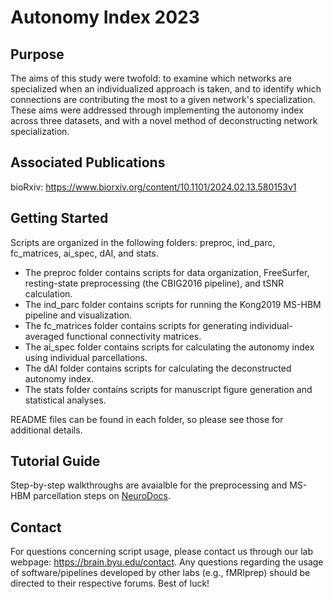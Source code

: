 # Autonomy Index 2023

## Purpose
The aims of this study were twofold: to examine which networks are specialized when an individualized approach is taken, and to identify which connections are contributing the most to a given network's specialization. These aims were addressed through implementing the autonomy index across three datasets, and with a novel method of deconstructing network specialization.

## Associated Publications 
bioRxiv: https://www.biorxiv.org/content/10.1101/2024.02.13.580153v1

## Getting Started 
Scripts are organized in the following folders: preproc, ind_parc, fc_matrices, ai_spec, dAI, and stats.

* The preproc folder contains scripts for data organization, FreeSurfer, resting-state preprocessing (the CBIG2016 pipeline), and tSNR calculation.
* The ind_parc folder contains scripts for running the Kong2019 MS-HBM pipeline and visualization.
* The fc_matrices folder contains scripts for generating individual-averaged functional connectivity matrices.
* The ai_spec folder contains scripts for calculating the autonomy index using individual parcellations.
* The dAI folder contains scripts for calculating the deconstructed autonomy index.
* The stats folder contains scripts for manuscript figure generation and statistical analyses.

README files can be found in each folder, so please see those for additional details.

## Tutorial Guide 
Step-by-step walkthroughs are avaialble for the preprocessing and MS-HBM parcellation steps on [NeuroDocs](https://neurodocs.readthedocs.io/en/latest/).

## Contact
For questions concerning script usage, please contact us through our lab webpage: https://brain.byu.edu/contact. Any questions regarding the usage of software/pipelines developed by other labs (e.g., fMRIprep) should be directed to their respective forums. Best of luck!
